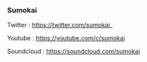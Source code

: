### Sumokai


Twitter : https://twitter.com/sumokai_

Youtube : https://youtube.com/c/sumokai

Soundcloud : https://soundcloud.com/sumokai
